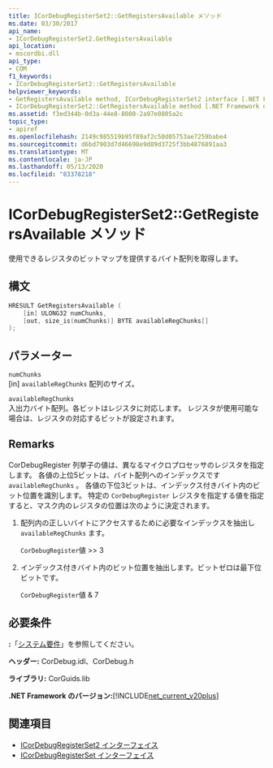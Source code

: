 ```yaml
---
title: ICorDebugRegisterSet2::GetRegistersAvailable メソッド
ms.date: 03/30/2017
api_name:
- ICorDebugRegisterSet2.GetRegistersAvailable
api_location:
- mscordbi.dll
api_type:
- COM
f1_keywords:
- ICorDebugRegisterSet2::GetRegistersAvailable
helpviewer_keywords:
- GetRegistersAvailable method, ICorDebugRegisterSet2 interface [.NET Framework debugging]
- ICorDebugRegisterSet2::GetRegistersAvailable method [.NET Framework debugging]
ms.assetid: f3ed344b-0d3a-44e8-8000-2a97e0805a2c
topic_type:
- apiref
ms.openlocfilehash: 2149c985519b95f89af2c50d05753ae7259babe4
ms.sourcegitcommit: d6bd7903d7d46698e9d89d3725f3bb4876891aa3
ms.translationtype: MT
ms.contentlocale: ja-JP
ms.lasthandoff: 05/13/2020
ms.locfileid: "83378218"
---
```

# <a name="icordebugregisterset2getregistersavailable-method"></a>ICorDebugRegisterSet2::GetRegistersAvailable メソッド
使用できるレジスタのビットマップを提供するバイト配列を取得します。  
  
## <a name="syntax"></a>構文  
  
```cpp  
HRESULT GetRegistersAvailable (  
    [in] ULONG32 numChunks,  
    [out, size_is(numChunks)] BYTE availableRegChunks[]  
);  
```  
  
## <a name="parameters"></a>パラメーター  
 `numChunks`  
 [in] `availableRegChunks` 配列のサイズ。  
  
 `availableRegChunks`  
 入出力バイト配列。各ビットはレジスタに対応します。 レジスタが使用可能な場合は、レジスタの対応するビットが設定されます。  
  
## <a name="remarks"></a>Remarks  
 CorDebugRegister 列挙子の値は、異なるマイクロプロセッサのレジスタを指定します。 各値の上位5ビットは、バイト配列へのインデックスです `availableRegChunks` 。 各値の下位3ビットは、インデックス付きバイト内のビット位置を識別します。 特定の `CorDebugRegister` レジスタを指定する値を指定すると、マスク内のレジスタの位置は次のように決定されます。  
  
1. 配列内の正しいバイトにアクセスするために必要なインデックスを抽出し `availableRegChunks` ます。  
  
     `CorDebugRegister`値 >> 3  
  
2. インデックス付きバイト内のビット位置を抽出します。ビットゼロは最下位ビットです。  
  
     `CorDebugRegister`値 & 7  
  
## <a name="requirements"></a>必要条件  
 **:**「[システム要件](../../get-started/system-requirements.md)」を参照してください。  
  
 **ヘッダー:** CorDebug.idl、CorDebug.h  
  
 **ライブラリ:** CorGuids.lib  
  
 **.NET Framework のバージョン:**[!INCLUDE[net_current_v20plus](../../../../includes/net-current-v20plus-md.md)]  
  
## <a name="see-also"></a>関連項目

- [ICorDebugRegisterSet2 インターフェイス](icordebugregisterset2-interface.md)
- [ICorDebugRegisterSet インターフェイス](icordebugregisterset-interface.md)
